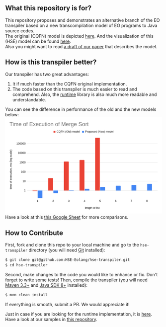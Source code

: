 ## What this repository is for?
This repository proposes and demonstrates an alternative branch of the EO transpiler based on a new transcompilation model of EO programs to Java source codes.  
The original (CQFN) model is depicted [here](https://miro.com/app/board/o9J_lM0FZHk=/).
And the visualization of this (HSE) model can be found [here](https://miro.com/app/board/o9J_lMMDKrk=/).  
Also you might want to read [a draft of our paper](https://github.com/HSE-Eolang/Report-materials/raw/main/eorepo/EO%20Programming%20Language%20Transcompilation%20Model%20for%20Java%20Source%20Code%20Generation.pdf) that describes the model.
## How is this transpiler better?
Our transpiler has two great advantages:
1. It if much faster than the CQFN original implementation.
2. The code based on this transpiler is much easier to read and comprehend. Also, the [runtime](https://github.com/HSE-Eolang/hse-runtime) library is also much more readable and understandable.

You can see the difference in performance of the old and the new models below:
![This model is faster!](https://raw.githubusercontent.com/HSE-Eolang/Report-materials/main/eorepo/faster.png) 
Have a look at this [this Google Sheet](https://docs.google.com/spreadsheets/d/1YsalbO6piExC3begifeNNsaz7PEDsqlV3Xx7c6TGbOU/edit?usp=sharing) for more comparisons.

## How to Contribute

First, fork and clone this repo to your local machine and go
to the `hse-transpiler` directory (you will need
[Git](https://git-scm.com/book/en/v2/Getting-Started-Installing-Git)
installed):

```bash
$ git clone git@github.com:HSE-Eolang/hse-transpiler.git
$ cd hse-transpiler
```
Second, make changes to the code you would like to enhance or fix. Don't forget to write some tests!
Then, compile the transpiler (you will need
[Maven 3.3+](https://maven.apache.org/)
and [Java SDK 8+](https://www.java.com/en/download/) installed):  
```bash
$ mvn clean install
```  
If everything is smooth, submit a PR. We would appreciate it!

Just in case if you are looking for the runtime implementation, it is [here](https://github.com/HSE-Eolang/hse-runtime).
Have a look at our samples in [this repository]([#examples](https://github.com/cqfn/eo/tree/master/sandbox/hse)). 